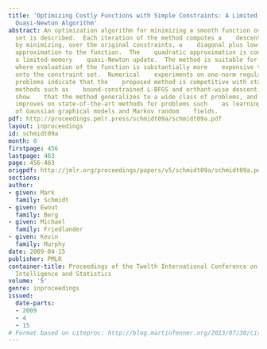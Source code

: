 ```yaml
---
title: 'Optimizing Costly Functions with Simple Constraints: A Limited-Memory Projected
  Quasi-Newton Algorithm'
abstract: An optimization algorithm for minimizing a smooth function over a    convex
  set is described.  Each iteration of the method computes a    descent direction
  by minimizing, over the original constraints, a    diagonal plus low-rank quadratic
  approximation to the function.  The    quadratic approximation is constructed using
  a limited-memory    quasi-Newton update.  The method is suitable for large-scale    problems
  where evaluation of the function is substantially more    expensive than projection
  onto the constraint set.  Numerical    experiments on one-norm regularized test
  problems indicate that the    proposed method is competitive with state-of-the-art
  methods such as    bound-constrained L-BFGS and orthant-wise descent. We further
  show    that the method generalizes to a wide class of problems, and     substantially
  improves on state-of-the-art methods for problems such    as learning the structure
  of Gaussian graphical models and Markov random    fields.
pdf: http://proceedings.pmlr.press/schmidt09a/schmidt09a.pdf
layout: inproceedings
id: schmidt09a
month: 0
firstpage: 456
lastpage: 463
page: 456-463
origpdf: http://jmlr.org/proceedings/papers/v5/schmidt09a/schmidt09a.pdf
sections: 
author:
- given: Mark
  family: Schmidt
- given: Ewout
  family: Berg
- given: Michael
  family: Friedlander
- given: Kevin
  family: Murphy
date: 2009-04-15
publisher: PMLR
container-title: Proceedings of the Twelth International Conference on Artificial
  Intelligence and Statistics
volume: '5'
genre: inproceedings
issued:
  date-parts:
  - 2009
  - 4
  - 15
# Format based on citeproc: http://blog.martinfenner.org/2013/07/30/citeproc-yaml-for-bibliographies/
---
```

